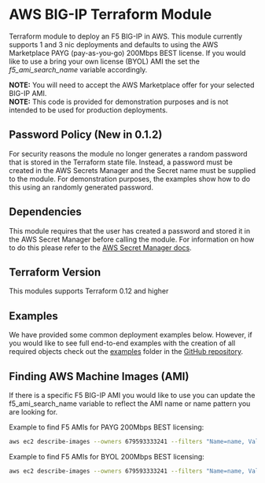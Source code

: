 # AWS BIG-IP Terraform Module 
Terraform module to deploy an F5 BIG-IP in AWS.  This module currently supports 1 and 3 nic deployments and defaults to using the AWS Marketplace PAYG (pay-as-you-go) 200Mbps BEST license.  If you would like to use a bring your own license (BYOL) AMI the set the *f5_ami_search_name* variable accordingly.

**NOTE:** You will need to accept the AWS Marketplace offer for your selected BIG-IP AMI.  
**NOTE:** This code is provided for demonstration purposes and is not intended to be used for production deployments. 

## Password Policy (New in 0.1.2)
For security reasons the module no longer generates a random password that is stored in the Terraform state file. Instead, a password must be created in the AWS Secrets Manager and the Secret name must be supplied to the module.  For demonstration purposes, the examples show how to do this using an randomly generated password.

## Dependencies
This module requires that the user has created a password and stored it in the AWS Secret Manager before calling the module. For information on how to do this please refer to the [AWS Secret Manager docs](https://docs.aws.amazon.com/secretsmanager/latest/userguide/manage_create-basic-secret.html).

## Terraform Version
This modules supports Terraform 0.12 and higher

## Examples
We have provided some common deployment examples below.  However, if you would like to see full end-to-end examples with the creation of all required objects check out the [examples](https://github.com/f5devcentral/terraform-aws-bigip/tree/master/examples) folder in the [GitHub repository](https://github.com/f5devcentral/terraform-aws-bigip/).


## Finding AWS Machine Images (AMI)
If there is a specific F5 BIG-IP AMI you would like to use you can update the f5_ami_search_name variable to reflect the AMI name or name pattern you are looking for.

Example to find F5 AMIs for PAYG 200Mbps BEST licensing:
```bash
aws ec2 describe-images --owners 679593333241 --filters "Name=name, Values=F5 Networks BIGIP-14.0.1-0.0.14* PAYG - Best 200Mbps*"
```

Example to find F5 AMIs for BYOL 200Mbps BEST licensing:
```bash
aws ec2 describe-images --owners 679593333241 --filters "Name=name, Values=F5 Networks BIGIP-14.0.1*BYOL*All Modules 1 Boot*"
```